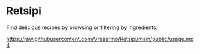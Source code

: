 # Retsipi

Find delicious recipes by browsing or filtering by ingredients.

https://raw.githubusercontent.com/Vrezerino/Retsipi/main/public/usage.mp4